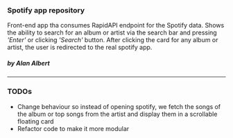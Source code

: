 ### Spotify app repository
Front-end app tha consumes RapidAPI endpoint for the Spotify data.
Shows the ability to search for an album or artist via the search bar and pressing _'Enter'_ or clicking _'Search'_ button. After clicking the card for any album or artist, the user is redirected to the real spotify app.
##### by Alan Albert
____
### TODOs
- Change behaviour so instead of opening spotify, we fetch the songs of the album or top songs from the artist and display them in a scrollable floating card
- Refactor code to make it more modular